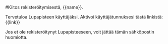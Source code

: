 #Kiitos rekister&ouml;itymisest&auml;, {{name}}.

Tervetuloa Lupapisteen k&auml;ytt&auml;j&auml;ksi. Aktivoi k&auml;ytt&auml;j&auml;tunnuksesi t&auml;st&auml; linkist&auml;: {{link}}

Jos et ole rekister&ouml;itynyt Lupapisteeseen, voit j&auml;tt&auml;&auml; t&auml;m&auml;n s&auml;hk&ouml;postin huomiotta.
